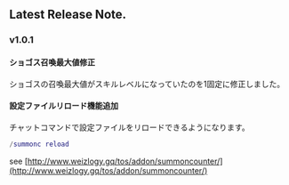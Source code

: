 ## Latest Release Note.

### v1.0.1

#### ショゴス召喚最大値修正

ショゴスの召喚最大値がスキルレベルになっていたのを1固定に修正しました。

#### 設定ファイルリロード機能追加

チャットコマンドで設定ファイルをリロードできるようになります。

```lua
/summonc reload
```

see [http://www.weizlogy.gq/tos/addon/summoncounter/](http://www.weizlogy.gq/tos/addon/summoncounter/) 